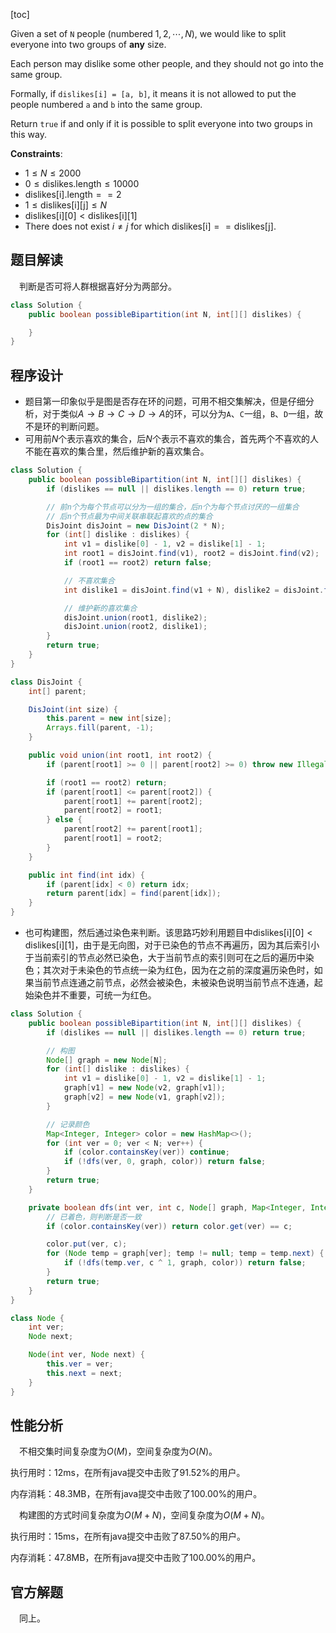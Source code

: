 [toc]

Given a set of `N` people (numbered $1, 2, \cdots, N$), we would like to split everyone into two groups of **any** size.

Each person may dislike some other people, and they should not go into the same group. 

Formally, if `dislikes[i] = [a, b]`, it means it is not allowed to put the people numbered `a` and `b` into the same group.

Return `true` if and only if it is possible to split everyone into two groups in this way.



**Constraints**:

* $1 \le N \le 2000$
* $0 \le \text{dislikes.length} \le 10000$
* $\text{dislikes[i].length} == 2$
* $1 \le \text{dislikes[i][j]} \le N$
* $\text{dislikes[i][0]} < \text{dislikes[i][1]}$
* There does not exist $i \ne j$ for which $\text{dislikes[i]} == \text{dislikes[j]}$.



## 题目解读

&emsp;判断是否可将人群根据喜好分为两部分。

```java
class Solution {
    public boolean possibleBipartition(int N, int[][] dislikes) {

    }
}
```

## 程序设计

* 题目第一印象似乎是图是否存在环的问题，可用不相交集解决，但是仔细分析，对于类似$A \to B \to C \to D \to A$的环，可以分为`A`、`C`一组，`B`、`D`一组，故不是环的判断问题。
* 可用前$N$个表示喜欢的集合，后$N$个表示不喜欢的集合，首先两个不喜欢的人不能在喜欢的集合里，然后维护新的喜欢集合。

```java
class Solution {
    public boolean possibleBipartition(int N, int[][] dislikes) {
        if (dislikes == null || dislikes.length == 0) return true;

        // 前n个为每个节点可以分为一组的集合，后n个为每个节点讨厌的一组集合
        // 后n个节点最为中间关联串联起喜欢的点的集合
        DisJoint disJoint = new DisJoint(2 * N);
        for (int[] dislike : dislikes) {
            int v1 = dislike[0] - 1, v2 = dislike[1] - 1;
            int root1 = disJoint.find(v1), root2 = disJoint.find(v2);
            if (root1 == root2) return false;

            // 不喜欢集合
            int dislike1 = disJoint.find(v1 + N), dislike2 = disJoint.find(v2 + N);

            // 维护新的喜欢集合
            disJoint.union(root1, dislike2);
            disJoint.union(root2, dislike1);
        }
        return true;
    }
}

class DisJoint {
    int[] parent;

    DisJoint(int size) {
        this.parent = new int[size];
        Arrays.fill(parent, -1);
    }

    public void union(int root1, int root2) {
        if (parent[root1] >= 0 || parent[root2] >= 0) throw new IllegalArgumentException("invalid param");

        if (root1 == root2) return;
        if (parent[root1] <= parent[root2]) {
            parent[root1] += parent[root2];
            parent[root2] = root1;
        } else {
            parent[root2] += parent[root1];
            parent[root1] = root2;
        }
    }

    public int find(int idx) {
        if (parent[idx] < 0) return idx;
        return parent[idx] = find(parent[idx]);
    }
}
```

* 也可构建图，然后通过染色来判断。该思路巧妙利用题目中$\text{dislikes[i][0]} < \text{dislikes[i][1]}$，由于是无向图，对于已染色的节点不再遍历，因为其后索引小于当前索引的节点必然已染色，大于当前节点的索引则可在之后的遍历中染色；其次对于未染色的节点统一染为红色，因为在之前的深度遍历染色时，如果当前节点连通之前节点，必然会被染色，未被染色说明当前节点不连通，起始染色并不重要，可统一为红色。

```java
class Solution {
    public boolean possibleBipartition(int N, int[][] dislikes) {
        if (dislikes == null || dislikes.length == 0) return true;

        // 构图
        Node[] graph = new Node[N];
        for (int[] dislike : dislikes) {
            int v1 = dislike[0] - 1, v2 = dislike[1] - 1;
            graph[v1] = new Node(v2, graph[v1]);
            graph[v2] = new Node(v1, graph[v2]);
        }

        // 记录颜色
        Map<Integer, Integer> color = new HashMap<>();
        for (int ver = 0; ver < N; ver++) {
            if (color.containsKey(ver)) continue;
            if (!dfs(ver, 0, graph, color)) return false;
        }
        return true;
    }

    private boolean dfs(int ver, int c, Node[] graph, Map<Integer, Integer> color) {
        // 已着色，则判断是否一致
        if (color.containsKey(ver)) return color.get(ver) == c;

        color.put(ver, c);
        for (Node temp = graph[ver]; temp != null; temp = temp.next) {
            if (!dfs(temp.ver, c ^ 1, graph, color)) return false;
        }
        return true;
    }
}

class Node {
    int ver;
    Node next;

    Node(int ver, Node next) {
        this.ver = ver;
        this.next = next;
    }
}
```

## 性能分析

&emsp;不相交集时间复杂度为$O(M)$，空间复杂度为$O(N)$。

执行用时：12ms，在所有java提交中击败了91.52%的用户。

内存消耗：48.3MB，在所有java提交中击败了100.00%的用户。

&emsp;构建图的方式时间复杂度为$O(M + N)$，空间复杂度为$O(M + N)$。

执行用时：15ms，在所有java提交中击败了87.50%的用户。

内存消耗：47.8MB，在所有java提交中击败了100.00%的用户。

## 官方解题

&emsp;同上。